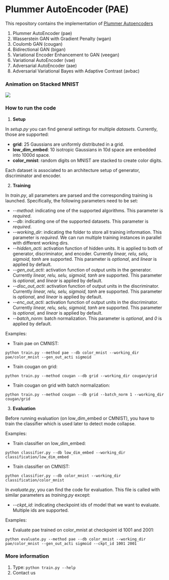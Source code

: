
# Plummer AutoEncoder (PAE)
This repository contains the implementation of [Plummer Autoencoders](https://arxiv.org/abs/1802.03505)

1. Plummer AutoEncoder (pae)
2. Wasserstein GAN with Gradient Penalty (wgan)
3. Coulomb GAN (cougan)
4. Bidirectional GAN (bigan)
5. Variational Encoder Enhancement to GAN (veegan)
6. Variational AutoEncoder (vae)
7. Adversarial AutoEncoder (aae)
8. Adversarial Variational Bayes with Adaptive Contrast (avbac)

### Animation on Stacked MNIST

<img src='animations/cmnist.gif'>

### How to run the code

1. **Setup**

In *setup.py* you can find general settings for multiple *datasets*. Currently, those are supported:

* **grid**: 25 Gaussians are uniformly distributed in a grid.
* **low_dim_embed**: 10 isotropic Gaussians in 10d space are embedded into 1000d space.
* **color_mnist**: random digits on MNIST are stacked to create color digits.

Each dataset is associated to an architecture setup of generator, discriminator and encoder.

2. **Training**

In *train.py*, all parameters are parsed and the corresponding training is launched. Specifically, the following parameters need to be set:

* *--method*: indicating one of the supported algorithms. This parameter is *required*.
* *--db*: indicating one of the supported datasets. This parameter is *required*.
* *--working_dir*: indicating the folder to store all training information. This parameter is *required*. We can run multiple training instances in parallel with different working dirs.
* *--hidden_acti*: activation function of hidden units. It is applied to both of generator, discriminator, and encoder. Currently *linear, relu, selu, sigmoid, tanh* are supported. This parameter is *optional*, and *linear* is applied by default.
* *--gen_out_acti*: activation function of output units in the generator. Currently *linear, relu, selu, sigmoid, tanh* are supported. This parameter is *optional*, and *linear* is applied by default.
* *--disc_out_acti*: activation function of output units in the discriminator. Currently *linear, relu, selu, sigmoid, tanh* are supported. This parameter is *optional*, and *linear* is applied by default.
* *--enc_out_acti*: activation function of output units in the discriminator. Currently *linear, relu, selu, sigmoid, tanh* are supported. This parameter is *optional*, and *linear* is applied by default.
* *--batch_norm*: batch normalization. This parameter is *optional*, and *0* is applied by default.

Examples:

* Train pae on CMNIST:

```
python train.py --method pae --db color_mnist --working_dir pae/color_mnist --gen_out_acti sigmoid
```

* Train cougan on grid:

```
python train.py --method cougan --db grid --working_dir cougan/grid
```

* Train cougan on grid with batch normalization:

```
python train.py --method cougan --db grid --batch_norm 1 --working_dir cougan/grid
```

3. **Evaluation**

Before running evaluation (on low_dim_embed or CMNIST), you have to train the classifier which is used later to detect mode collapse.

Examples:

* Train classifier on low_dim_embed:

```
python classifier.py --db low_dim_embed --working_dir classification/low_dim_embed
```

* Train classifier on CMNIST:

```
python classifier.py --db color_mnist --working_dir classification/color_mnist
```

In *evaluate.py*, you can find the code for evaluation. This file is called with similar parameters as *training.py* except:

* *--ckpt_id*: indicating checkpoint ids of model that we want to evaluate. Multiple ids are supported.

Examples:

* Evaluate pae trained on color_mnist at checkpoint id 1001 and 2001:

```
python evaluate.py --method pae --db color_mnist --working_dir pae/color_mnist --gen_out_acti sigmoid --ckpt_id 1001 2001
```

### More information
1. Type: ```python train.py --help```
2. Contact us
